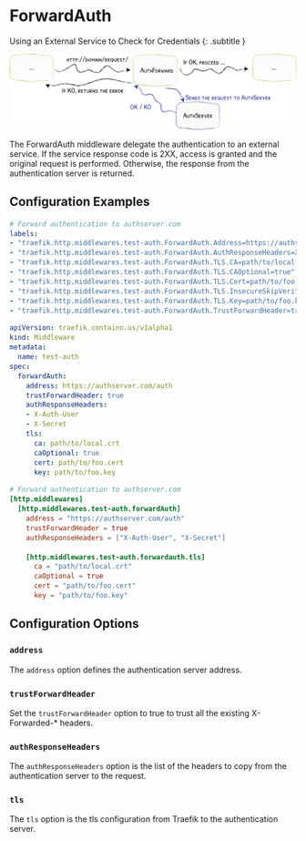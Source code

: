 # ForwardAuth

Using an External Service to Check for Credentials
{: .subtitle }

![AuthForward](../assets/img/middleware/authforward.png)

The ForwardAuth middleware delegate the authentication to an external service.
If the service response code is 2XX, access is granted and the original request is performed.
Otherwise, the response from the authentication server is returned.

## Configuration Examples

```yaml tab="Docker"
# Forward authentication to authserver.com
labels:
- "traefik.http.middlewares.test-auth.ForwardAuth.Address=https://authserver.com/auth"
- "traefik.http.middlewares.test-auth.ForwardAuth.AuthResponseHeaders=X-Auth-User, X-Secret"
- "traefik.http.middlewares.test-auth.ForwardAuth.TLS.CA=path/to/local.crt"
- "traefik.http.middlewares.test-auth.ForwardAuth.TLS.CAOptional=true"
- "traefik.http.middlewares.test-auth.ForwardAuth.TLS.Cert=path/to/foo.cert"
- "traefik.http.middlewares.test-auth.ForwardAuth.TLS.InsecureSkipVerify=true"
- "traefik.http.middlewares.test-auth.ForwardAuth.TLS.Key=path/to/foo.key"
- "traefik.http.middlewares.test-auth.ForwardAuth.TrustForwardHeader=true"
```

```yaml tab="Kubernetes"
apiVersion: traefik.containo.us/v1alpha1
kind: Middleware
metadata:
  name: test-auth
spec:
  forwardAuth:
    address: https://authserver.com/auth
    trustForwardHeader: true
    authResponseHeaders:
    - X-Auth-User
    - X-Secret
    tls:
      ca: path/to/local.crt
      caOptional: true
      cert: path/to/foo.cert
      key: path/to/foo.key  
```

```toml tab="File"
# Forward authentication to authserver.com
[http.middlewares]
  [http.middlewares.test-auth.forwardAuth]
    address = "https://authserver.com/auth"
    trustForwardHeader = true
    authResponseHeaders = ["X-Auth-User", "X-Secret"]

    [http.middlewares.test-auth.forwardauth.tls]
      ca = "path/to/local.crt"
      caOptional = true
      cert = "path/to/foo.cert"
      key = "path/to/foo.key"
```

## Configuration Options

### `address`

The `address` option defines the authentication server address.

### `trustForwardHeader`

Set the `trustForwardHeader` option to true to trust all the existing X-Forwarded-* headers.

### `authResponseHeaders`

The `authResponseHeaders` option is the list of the headers to copy from the authentication server to the request.

### `tls`

The `tls` option is the tls configuration from Traefik to the authentication server.
